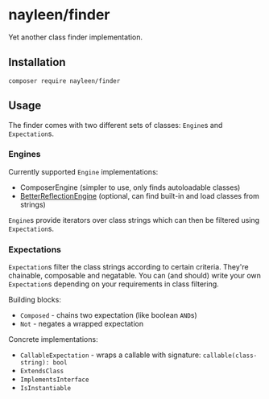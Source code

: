 # nayleen/finder
Yet another class finder implementation.

## Installation
`composer require nayleen/finder`

## Usage
The finder comes with two different sets of classes: `Engine`s and `Expectation`s.

### Engines
Currently supported `Engine` implementations:
- ComposerEngine (simpler to use, only finds autoloadable classes)
- [BetterReflectionEngine](https://github.com/Roave/BetterReflection) (optional, can find built-in and load classes from strings)

`Engine`s provide iterators over class strings which can then be filtered using `Expectation`s.

### Expectations
`Expectation`s filter the class strings according to certain criteria. They're chainable, composable and negatable. You can
(and should) write your own `Expectation`s depending on your requirements in class filtering.

Building blocks:
- `Composed` - chains two expectation (like boolean `AND`s)
- `Not` - negates a wrapped expectation

Concrete implementations:
- `CallableExpectation` - wraps a callable with signature: `callable(class-string): bool`
- `ExtendsClass`
- `ImplementsInterface`
- `IsInstantiable`
